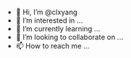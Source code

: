 - 👋 Hi, I’m @clxyang
- 👀 I’m interested in ...
- 🌱 I’m currently learning ...
- 💞️ I’m looking to collaborate on ...
- 📫 How to reach me ...

<!---
clxyang/clxyang is a ✨ special ✨ repository because its `README.md` (this file) appears on your GitHub profile.
You can click the Preview link to take a look at your changes.
--->
